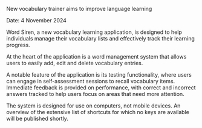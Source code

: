 New vocabulary trainer aims to improve language learning

Date: 4 November 2024

Word Siren, a new vocabulary learning application, is designed to help individuals manage their vocabulary lists and effectively track their learning progress.

At the heart of the application is a word management system that allows users to easily add, edit and delete vocabulary entries.

A notable feature of the application is its testing functionality, where users can engage in self-assessment sessions to recall vocabulary items. Immediate feedback is provided on performance, with correct and incorrect answers tracked to help users focus on areas that need more attention. 

The system is designed for use on computers, not mobile devices. An overview of the extensive list of shortcuts for which no keys are available will be published shortly.

